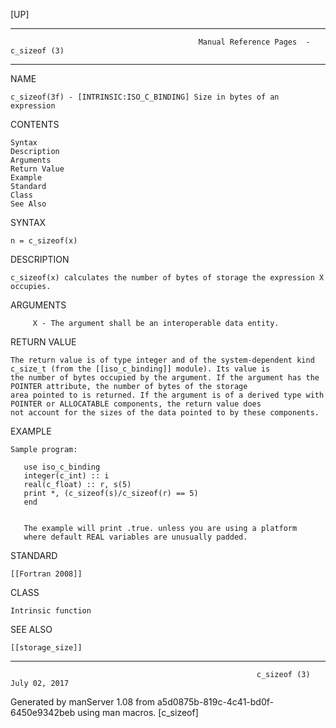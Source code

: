 [UP]

-----------------------------------------------------------------------------------------------------------------------------------
                                              Manual Reference Pages  - c_sizeof (3)
-----------------------------------------------------------------------------------------------------------------------------------
                                                                 
NAME

    c_sizeof(3f) - [INTRINSIC:ISO_C_BINDING] Size in bytes of an expression

CONTENTS

    Syntax
    Description
    Arguments
    Return Value
    Example
    Standard
    Class
    See Also

SYNTAX

    n = c_sizeof(x)

DESCRIPTION

    c_sizeof(x) calculates the number of bytes of storage the expression X occupies.

ARGUMENTS

         X - The argument shall be an interoperable data entity.

RETURN VALUE

    The return value is of type integer and of the system-dependent kind c_size_t (from the [[iso_c_binding]] module). Its value is
    the number of bytes occupied by the argument. If the argument has the POINTER attribute, the number of bytes of the storage
    area pointed to is returned. If the argument is of a derived type with POINTER or ALLOCATABLE components, the return value does
    not account for the sizes of the data pointed to by these components.

EXAMPLE

    Sample program:

       use iso_c_binding
       integer(c_int) :: i
       real(c_float) :: r, s(5)
       print *, (c_sizeof(s)/c_sizeof(r) == 5)
       end


       The example will print .true. unless you are using a platform
       where default REAL variables are unusually padded.



STANDARD

    [[Fortran 2008]]

CLASS

    Intrinsic function

SEE ALSO

    [[storage_size]]

-----------------------------------------------------------------------------------------------------------------------------------

                                                           c_sizeof (3)                                               July 02, 2017

Generated by manServer 1.08 from a5d0875b-819c-4c41-bd0f-6450e9342beb using man macros.
                                                            [c_sizeof]
